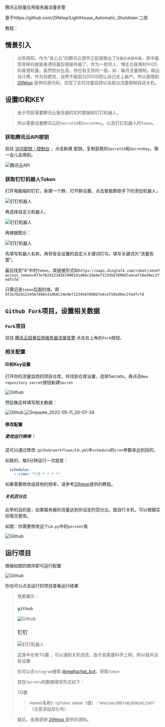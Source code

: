 腾讯云轻量应用服务器流量告警

基于https://github.com/2lifetop/LightHouse_Automatic_Shutdown 二改

教程：
## 情景引入

> 众所周知，作为“良心云”的腾讯云很早之前就推出了`轻量应用服务器`，其中最受青睐的就是香港轻量应用服务器了，作为一枚穷人，博主也是用的1H2G的香港轻量。虽然性价比高，但也有无奈的一面，如：每月流量限制，超出另计费。作为白嫖党，自然不能因为DDOS而让自己走上破产。所以我借助 <a href="https://github.com/2lifetop/LightHouse_Automatic_Shutdown/" target="_blank" rel="nofollow">2lifetop</a> 提供的源代码，实现了实时流量监控以及超出流量限制自动关机。

## 设置ID和KEY

> 由于项目需要腾讯云服务器的实时数据和钉钉机器人。
>
> 所以需要设置腾讯云的`SecretId`和`SecretKey`，以及钉钉机器人的`Token`。

### 获取腾讯云API密钥

前往 <a href="https://console.cloud.tencent.com/cam/capi" target="_blank" rel="nofollow">访问密钥 - 控制台</a> ，点击新建 密钥，复制获取的`SecretId`和`SecretKey`，等一会儿会用到。

![腾讯云API](https://gitee.com/MeerOst/MeerOstDrawingBed/raw/master/RaumzeitBlog/202108122140610.JPG)

### 获取钉钉机器人Token

打开电脑端的钉钉，新建一个群，打开群设置，点击智能群助手下的添加机器人，

![钉钉机器人](https://gitee.com/MeerOst/MeerOstDrawingBed/raw/master/RaumzeitBlog/202108122153576.JPG)

再选择自定义机器人，

![钉钉机器人](https://gitee.com/MeerOst/MeerOstDrawingBed/raw/master/RaumzeitBlog/202108122311879.JPG)

再根据图示：

![钉钉机器人](https://gitee.com/MeerOst/MeerOstDrawingBed/raw/master/RaumzeitBlog/202108122155892.JPG)

先填写机器人名称，再将安全设置的自定义关键词打勾，填写关键词为“流量告警”。

最后找到“4”中的`Token`，其链接形式如`https://oapi.dingtalk.com/robot/send?access_token=973e7b241234567890141d60c24e9e71234567890d7a4cef18ed9ec2fedfvfd`

只需记录`token`后面的值，即`973e7b241234567890141d60c24e9e71234567890d7a4cef18ed9ec2fedfvfd`

## `Github Fork`项目，设置相关数据

### `Fork`项目

前往 <a href="https://github.com/MeerOst/MeerOstLightHouseFlowMonitor" target="_blank">腾讯云轻量应用服务器流量告警</a> 点击右上角的`Fork`按钮。

### 相关配置

#### ID和Key设置

打开你的流量监控的项目仓库，并找到仓库设置，选择Secrets，再点击`New repository secret`按钮新建`Secret`

![Github](https://gitee.com/MeerOst/MeerOstDrawingBed/raw/master/RaumzeitBlog/202108122213998.JPG)

然后像这样填写相关数据：

![Github](https://gitee.com/MeerOst/MeerOstDrawingBed/raw/master/RaumzeitBlog/202108122213647.JPG)
![Snipaste_2022-05-11_20-07-34](https://user-images.githubusercontent.com/72482686/167846278-c5ef4e9a-abda-4fe4-b104-6620035cd077.png)



#### 修改配置

##### 更改运行频率：

这可以通过修改`.github/workflows/LH.yml`中`schedule`的`cron`参数来达到目的，

如我的，每5分钟运行一次就是：

```yml
  schedule:
    - cron: "*/5 * * * *"
```

如果需要修改成其他的频率，请参考[2lifetop](https://2demo.top/231.html)提供的教程。

##### 关机百分比

此举的目的是，如果服务器的流量达到你设定的百分比，就自行关机，可以根据实际情况更改。

如图：你需要修改这个`LH.py`中的`percent`值

![Github](https://gitee.com/MeerOst/MeerOstDrawingBed/raw/master/RaumzeitBlog/202108122232807.JPG)

## 运行项目

根据如图的顺序即可运行配置

![Github](https://gitee.com/MeerOst/MeerOstDrawingBed/raw/master/RaumzeitBlog/202108122237405.JPG)

你也可以点击运行的项目查看运行结果

> 效果展示：
>
> ### `github`
>
> ![Github](https://gitee.com/MeerOst/MeerOstDrawingBed/raw/master/RaumzeitBlog/202108122248062.JPG)
>
> ### 钉钉
>
> ![钉钉机器人](https://gitee.com/MeerOst/MeerOstDrawingBed/raw/master/RaumzeitBlog/202108122251320.JPG)

> 

> 这其中也有TG酱 ，可以通知关机信息，由于其需要科学上网，所以我并没有设置

> 你可以去`telegram`搜索 <a href="https://t.me/realtgchat_bot" target="_blank" rel="nofollow">@realtgchat_bot</a>，获取`token`

> 其在`Secrets`的数据填写形式如下：

> TG酱
 > > name(名称): 
 > > `tgToken`
 > > value（值）: 
 > > `"WnU3abcdREYxNjQ5NzA12345"`
 （注意添加双引号）

> 最后，由衷感谢 <a href="https://github.com/2lifetop/LightHouse_Automatic_Shutdown/" target="_blank" rel="nofollow">2lifetop </a> 提供的源码。
